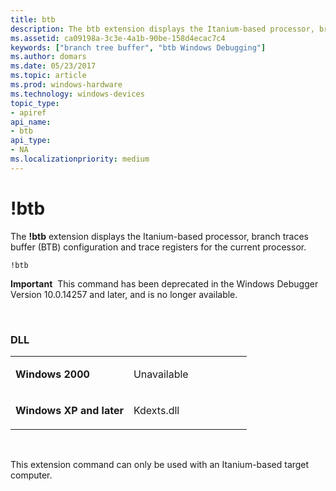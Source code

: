```yaml
---
title: btb
description: The btb extension displays the Itanium-based processor, branch traces buffer (BTB) configuration and trace registers for the current processor.
ms.assetid: ca09198a-3c3e-4a1b-90be-158d4ecac7c4
keywords: ["branch tree buffer", "btb Windows Debugging"]
ms.author: domars
ms.date: 05/23/2017
ms.topic: article
ms.prod: windows-hardware
ms.technology: windows-devices
topic_type:
- apiref
api_name:
- btb
api_type:
- NA
ms.localizationpriority: medium
---
```


# !btb


The **!btb** extension displays the Itanium-based processor, branch traces buffer (BTB) configuration and trace registers for the current processor.

```
!btb
```

**Important**  This command has been deprecated in the Windows Debugger Version 10.0.14257 and later, and is no longer available.

 

### <span id="DLL"></span><span id="dll"></span>DLL

<table>
<colgroup>
<col width="50%" />
<col width="50%" />
</colgroup>
<tbody>
<tr class="odd">
<td align="left"><p><strong>Windows 2000</strong></p></td>
<td align="left"><p>Unavailable</p></td>
</tr>
<tr class="even">
<td align="left"><p><strong>Windows XP and later</strong></p></td>
<td align="left"><p>Kdexts.dll</p></td>
</tr>
</tbody>
</table>

 

This extension command can only be used with an Itanium-based target computer.

 

 





